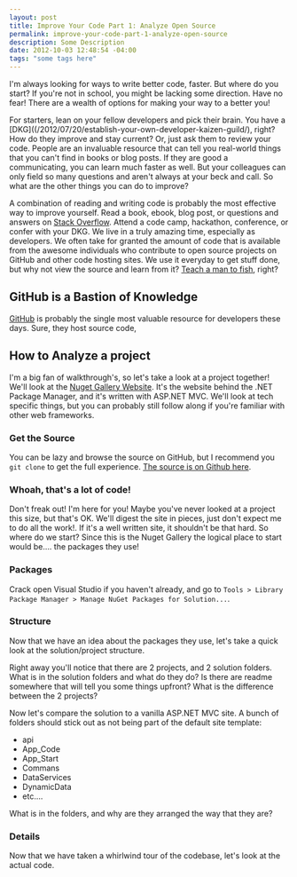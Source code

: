 ```yaml
---
layout: post
title: Improve Your Code Part 1: Analyze Open Source
permalink: improve-your-code-part-1-analyze-open-source
description: Some Description
date: 2012-10-03 12:48:54 -04:00
tags: "some tags here"
---
```


I'm always looking for ways to write better code, faster.  But where do you start?  If you're not in school, you might be lacking some direction.  Have no fear!  There are a wealth of options for making your way to a better you!

For starters, lean on your fellow developers and pick their brain. You have a [DKG]((/2012/07/20/establish-your-own-developer-kaizen-guild/), right?  How do they improve and stay current?  Or, just ask them to review your code.  People are an invaluable resource that can tell you real-world things that you can't find in books or blog posts.  If they are good a communicating, you can learn much faster as well.  But your colleagues can only field so many questions and aren't always at your beck and call.  So what are the other things you can do to improve?

A combination of reading and writing code is probably the most effective way to improve yourself.  Read a book, ebook, blog post, or questions and answers on [Stack Overflow](http://stackoverflow.com).  Attend a code camp, hackathon, conference, or confer with your DKG.  We live in a truly amazing time, especially as developers.  We often take for granted the amount of code that is available from the awesome individuals who contribute to open source projects on GitHub and other code hosting sites.  We use it everyday to get stuff done, but why not view the source and learn from it?  [Teach a man to fish](http://www.quotationspage.com/quote/2279.html), right?

## GitHub is a Bastion of Knowledge

[GitHub](http://GitHub.com) is probably the single most valuable resource for developers these days.  Sure, they host source code, 


## How to Analyze a project

I'm a big fan of walkthrough's, so let's take a look at a project together!  We'll look at the [Nuget Gallery Website](http://nuget.org/).  It's the website behind the .NET Package Manager, and it's written with ASP.NET MVC.  We'll look at tech specific things, but you can probably still follow along if you're familiar with other web frameworks.

### Get the Source

You can be lazy and browse the source on GitHub, but I recommend you `git clone` to get the full experience. [The source is on Github here](https://github.com/nuget/nugetgallery).

### Whoah, that's a lot of code!

Don't freak out!  I'm here for you! Maybe you've never looked at a project this size, but that's OK.  We'll digest the site in pieces, just don't expect me to do all the work!.  If it's a well written site, it shouldn't be that hard.  So where do we start?  Since this is the Nuget Gallery the logical place to start would be.... the packages they use!

### Packages

Crack open Visual Studio if you haven't already, and go to `Tools > Library Package Manager > Manage NuGet Packages for Solution...`.


### Structure

Now that we have an idea about the packages they use, let's take a quick look at the solution/project structure.  

Right away you'll notice that there are 2 projects, and 2 solution folders.  What is in the solution folders and what do they do?  Is there are readme somewhere that will tell you some things upfront?  What is the difference between the 2 projects?

Now let's compare the solution to a vanilla ASP.NET MVC site.  A bunch of folders should stick out as not being part of the default site template:

- api
- App_Code
- App_Start
- Commans
- DataServices
- DynamicData
- etc....

What is in the folders, and why are they arranged the way that they are?

### Details

Now that we have taken a whirlwind tour of the codebase, let's look at the actual code.

